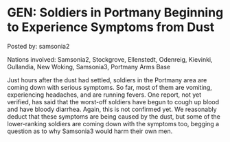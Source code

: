 # GEN: Soldiers in Portmany Beginning to Experience Symptoms from Dust

Posted by: samsonia2

Nations involved: Samsonia2, Stockgrove, Ellenstedt, Odenreig, Kievinki, Gullandia, New Woking, Samsonia3, Portmany Arms Base 

Just hours after the dust had settled, soldiers in the Portmany area are coming down with serious symptoms. So far, most of them are vomiting, experiencing headaches, and are running fevers. One report, not yet verified, has said that the worst-off soldiers have begun to cough up blood and have bloody diarrhea. Again, this is not confirmed yet.
We reasonably deduct that these symptoms are being caused by the dust, but some of the lower-ranking soldiers are coming down with the symptoms too, begging a question as to why Samsonia3 would harm their own men.